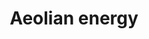 ---
title: Aeolian energy
longTitle: 'Aeolian energy'
tags:
- gccommon
usedFor:
- "[[Wind energy]]"
---